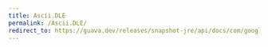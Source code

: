 ```yaml
---
title: Ascii.DLE
permalink: /Ascii.DLE/
redirect_to: https://guava.dev/releases/snapshot-jre/api/docs/com/google/common/base/Ascii.html#DLE
---
```

